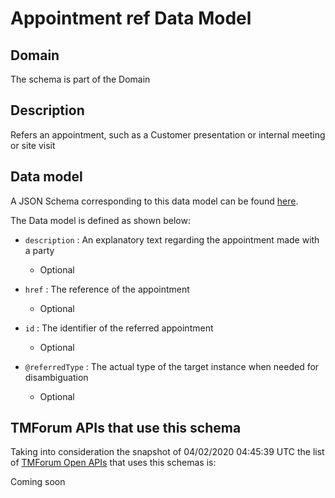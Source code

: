 # Appointment ref Data Model

## Domain

The  schema is part of the  Domain

## Description

Refers an appointment, such as a Customer presentation or internal meeting or site visit

## Data model

A JSON Schema corresponding to this data model can be found
[here](https://github.com/tmforum-rand/schemas/blob/candidates/Customer/AppointmentRef.schema.json).

The Data model is defined as shown below:
- `description` : An explanatory text regarding the appointment made with a party

  - Optional

- `href` : The reference of the appointment

  - Optional

- `id` : The identifier of the referred appointment

  - Optional

- `@referredType` : The actual type of the target instance when needed for disambiguation

  - Optional





## TMForum APIs that use this schema

Taking into consideration the snapshot of 04/02/2020 04:45:39 UTC the list of [TMForum Open APIs](https://www.tmforum.org/open-apis/) that uses this schemas is:

Coming soon